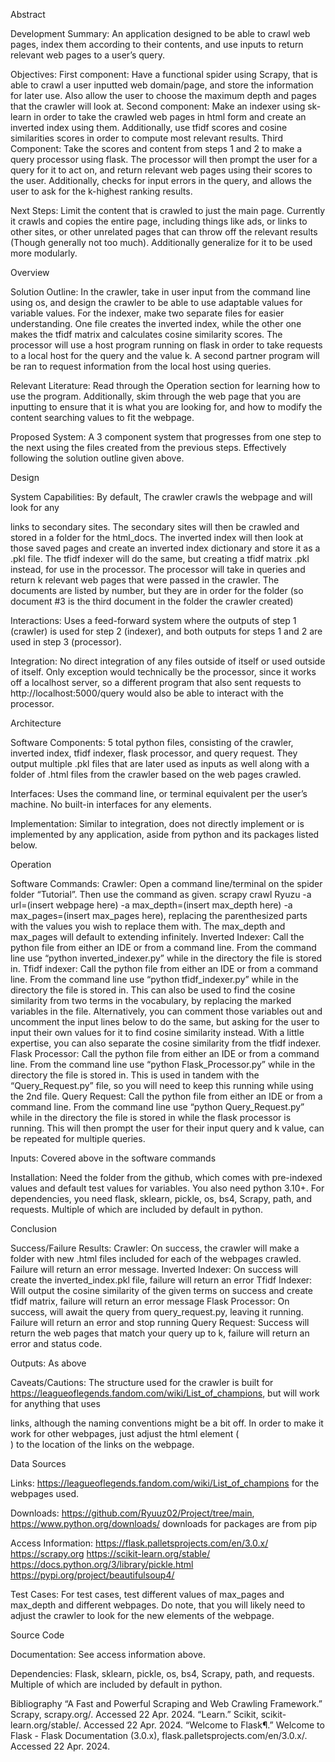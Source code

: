 Abstract

Development Summary: An application designed to be able to crawl web pages, index them according to their contents, and use inputs to return relevant web pages to a user’s query.

Objectives: 
    First component: Have a functional spider using Scrapy, that is able to crawl a user inputted web domain/page, and store the information for later use. Also allow the user to choose the maximum depth and pages that the crawler will look at. 
    Second component: Make an indexer using sk-learn in order to take the crawled web pages in html form and create an inverted index using them. Additionally, use tfidf scores and cosine similarities scores in order to compute most relevant results.
    Third Component: Take the scores and content from steps 1 and 2 to make a query processor using flask. The processor will then prompt the user for a query for it to act on, and return relevant web pages using their scores to the user. Additionally, checks for input errors in the query, and allows the user to ask for the k-highest ranking results.

Next Steps: Limit the content that is crawled to just the main page. Currently it crawls and copies the entire page, including things like ads, or links to other sites, or other unrelated pages that can throw off the relevant results (Though generally not too much). Additionally generalize for it to be used more modularly.

Overview 

Solution Outline: In the crawler, take in user input from the command line using os, and design the crawler to be able to use adaptable values for variable values. For the indexer, make two separate files for easier understanding. One file creates the inverted index, while the other one makes the tfidf matrix and calculates cosine similarity scores. The processor will use a host program running on flask in order to take requests to a local host for the query and the value k. A second partner program will be ran to request information from the local host using queries.

Relevant Literature: Read through the Operation section for learning how to use the program. Additionally, skim through the web page that you are inputting to ensure that it is what you are looking for, and how to modify the content searching values to fit the webpage.

Proposed System: A 3 component system that progresses from one step to the next using the files created from the previous steps. Effectively following the solution outline given above.

Design

System Capabilities: By default, The crawler crawls the webpage and will look for any <div class=floatleft> links to secondary sites. The secondary sites will then be crawled and stored in a folder for the html_docs. The inverted index will then look at those saved pages and create an inverted index dictionary and store it as a .pkl file. The tfidf indexer will do the same, but creating a tfidf matrix .pkl instead, for use in the processor. The processor will take in queries and return k relevant web pages that were passed in the crawler. The documents are listed by number, but they are in order for the folder (so document #3 is the third document in the folder the crawler created)

Interactions: Uses a feed-forward system where the outputs of step 1 (crawler) is used for step 2 (indexer), and both outputs for steps 1 and 2 are used in step 3 (processor). 

Integration: No direct integration of any files outside of itself or used outside of itself. Only exception would technically be the processor, since it works off a localhost server, so a different program that also sent requests to http://localhost:5000/query would also be able to interact with the processor.

Architecture

Software Components: 5 total python files, consisting of the crawler, inverted index, tfidf indexer, flask processor, and query request. They output multiple .pkl files that are later used as inputs as well along with a folder of .html files from the crawler based on the web pages crawled.

Interfaces: Uses the command line, or terminal equivalent per the user’s machine. No built-in interfaces for any elements.

Implementation: Similar to integration, does not directly implement or is implemented by any application, aside from python and its packages listed below.

Operation

Software Commands:
    Crawler: Open a command line/terminal on the spider folder “Tutorial”. Then use the command as given. scrapy crawl Ryuzu -a url=(insert webpage here) -a max_depth=(insert max_depth here) -a max_pages=(insert max_pages here), replacing the parenthesized parts with the values you wish to replace them with. The max_depth and max_pages will default to extending infinitely.
    Inverted Indexer: Call the python file from either an IDE or from a command line. From the command line use “python inverted_indexer.py” while in the directory the file is stored in. 
    Tfidf indexer: Call the python file from either an IDE or from a command line. From the command line use “python tfidf_indexer.py” while in the directory the file is stored in. This can also be used to find the cosine similarity from two terms in the vocabulary, by replacing the marked variables in the file. Alternatively, you can comment those variables out and uncomment the input lines below to do the same, but asking for the user to input their own values for it to find cosine similarity instead. With a little expertise, you can also separate the cosine similarity from the tfidf indexer.
    Flask Processor: Call the python file from either an IDE or from a command line. From the command line use “python Flask_Processor.py” while in the directory the file is stored in. This is used in tandem with the “Query_Request.py” file, so you will need to keep this running while using the 2nd file.
    Query Request: Call the python file from either an IDE or from a command line. From the command line use “python Query_Request.py” while in the directory the file is stored in while the flask processor is running. This will then prompt the user for their input query and k value, can be repeated for multiple queries.

Inputs: Covered above in the software commands

Installation: Need the folder from the github, which comes with pre-indexed values and default test values for variables. You also need python 3.10+. For dependencies, you need flask, sklearn, pickle, os, bs4, Scrapy, path, and requests. Multiple of which are included by default in python.

Conclusion 

Success/Failure Results: 
    Crawler: On success, the crawler will make a folder with new .html files included for each of the webpages crawled. Failure will return an error message.
    Inverted Indexer: On success will create the inverted_index.pkl file, failure will return an error
    Tfidf Indexer: Will output the cosine similarity of the given terms on success and create tfidf matrix, failure will return an error message
    Flask Processor: On success, will await the query from query_request.py, leaving it running. Failure will return an error and stop running
    Query Request: Success will return the web pages that match your query up to k, failure will return an error and status code.

Outputs: As above

Caveats/Cautions: The structure used for the crawler is built for https://leagueoflegends.fandom.com/wiki/List_of_champions, but will work for anything that uses <div class=floatleft> links, although the naming conventions might be a bit off. In order to make it work for other webpages, just adjust the html element (<div class=floatleft>) to the location of the links on the webpage.

Data Sources 

Links: https://leagueoflegends.fandom.com/wiki/List_of_champions for the webpages used. 

Downloads: https://github.com/Ryuuz02/Project/tree/main, https://www.python.org/downloads/ downloads for packages are from pip

Access Information: 
    https://flask.palletsprojects.com/en/3.0.x/ 
    https://scrapy.org 
    https://scikit-learn.org/stable/
    https://docs.python.org/3/library/pickle.html 
    https://pypi.org/project/beautifulsoup4/ 

Test Cases: For test cases, test different values of max_pages and max_depth and different webpages. Do note, that you will likely need to adjust the crawler to look for the new elements of the webpage.

Source Code 

Documentation: See access information above.

Dependencies: Flask, sklearn, pickle, os, bs4, Scrapy, path, and requests. Multiple of which are included by default in python.

Bibliography
“A Fast and Powerful Scraping and Web Crawling Framework.” Scrapy, scrapy.org/. Accessed 22 Apr. 2024.
“Learn.” Scikit, scikit-learn.org/stable/. Accessed 22 Apr. 2024.
“Welcome to Flask¶.” Welcome to Flask - Flask Documentation (3.0.x), flask.palletsprojects.com/en/3.0.x/. Accessed 22 Apr. 2024. 

